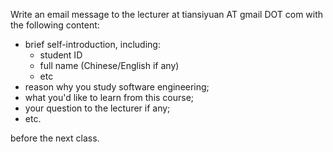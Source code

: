 Write an email message to the lecturer at tiansiyuan AT gmail DOT com with the following content:

*	brief self-introduction, including:
	-	student ID
	-	full name (Chinese/English if any)
	-	etc
*	reason why you study software engineering;
*	what you'd like to learn from this course;
*	your question to the lecturer if any;
*	etc.

before the next class.
